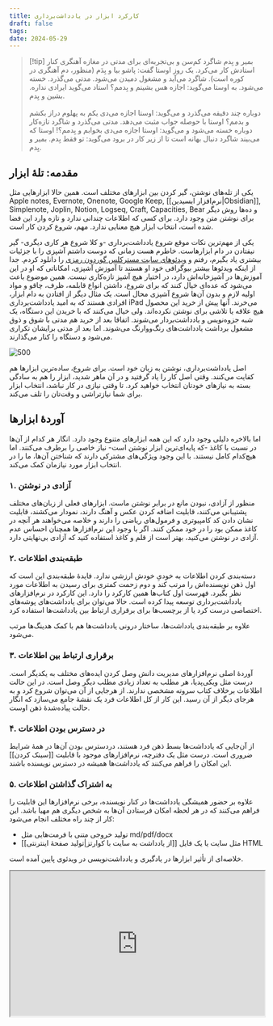 ```yaml
---
title: کارکرد ابزار در یادداشت‌برداری
draft: false
tags: 
date: 2024-05-29
---
```

> [!tip] بمیر و بِدم
> شاگرد کم‌سن و بی‌تجربه‌‌ای برای مدتی در مغازه آهنگری کنار استادش کار می‌کرد. یک روز اوستا گفت: پاشو بیا و بِدَم (منظور، دم آهنگری در کوره است). شاگرد می‌آید و مشغول دمیدن می‌شود. مدتی می‌گذرد. خسته می‌شود. به اوستا می‌گوید: اجازه هس بشینم و بِدمم؟ استاد می‌گوید ایرادی نداره. بشین و بِدم.<br><br>
> دوباره چند دقیقه می‌گذرد و می‌گوید: اوستا اجازه می‌دی یکم به پهلوم دراز بکشم و بدمم؟ اوستا با حوصله جواب مثبت می‌دهد. مدتی می‌گذرد و شاگرد تازه‌کار دوباره خسته می‌شود و می‌گوید: اوستا اجازه می‌دی بخوابم و بِدمم؟! اوستا که می‌بیند شاگرد دنبال بهانه است تا از زیر کار در برود می‌گوید: تو فقط بِدم. بمیر و بِدم.

## مقدمه: تلهٔ ابزار

یکی از تله‌های نوشتن، گیر کردن بین ابزارهای مختلف است. همین حالا ابزارهایی مثل Apple notes, Evernote, Onenote, Google Keep, [[نرم‌افزار ابسیدین|Obsidian]], Simplenote, Joplin, Notion, Logseq, Craft, Capacities, Bear و ده‌ها روش دیگر برای نوشتن متن وجود دارد. برای کسی که اطلاعات چندانی ندارد و تازه وارد این فضا شده است، انتخاب ابزار هیچ معنایی ندارد. مهم، شروع کردن کار است.

یکی از مهم‌ترین نکات موقع شروع یادداشت‌برداری -و کلا شروع هر کاری دیگری- گیر نیفتادن در دام ابزارهاست. خاطرم هست زمانی که دوست داشتم آشپزی را با جزئیات بیشتری یاد بگیرم، رفتم و [ویدئوهای سایت مسترکلس گوردون رمزی](https://www.masterclass.com/classes/gordon-ramsay-teaches-cooking) را دانلود کردم. جدا از اینکه ویدئوها بیشتر بیوگرافی خود او هستند تا آموزش آشپزی، امکاناتی که او در این آموزش‌ها در آشپزخانه‌اش دارد، در اختیار هیچ آشپز تازه‌کاری نیست. همین موضوع باعث می‌شود که عده‌ای خیال کنند که برای شروع، داشتن انواع قابلمه، ظرف، چاقو و مواد اولیه لازم و بدون آن‌ها شروع آشپزی محال است. یک مثال دیگر از افتادن به دام ابزار، افرادی هستند که به امید یادداشت‌برداری iPad می‌خرند. آنها پیش از خرید این محصول هیچ علاقه یا تلاشی برای نوشتن نکرده‌اند. ولی خیال می‌کنند که با خریدن این دستگاه، یک شبه جزوه‌نویس و یادداشت‌بردار می‌شوند. اتفاقا بعد از خرید هم مدتی با شوق و ذوق مشغول برداشت یادداشت‌های رنگ‌ووارنگ می‌شوند. اما بعد از مدتی برایشان تکراری می‌شود و دستگاه را کنار می‌گذارند.

![500](https://benjaminmcevoy.com/wp-content/uploads/2018/01/gordon-ramsay-masterclass-review-cooking-1024x575.png)


اصل یادداشت‌برداری، نوشتن به زبان خود است. برای شروع، ساده‌ترین ابزارها هم کفایت می‌کنند. وقتی اصل کار را یاد گرفتید و در آن ماهر شدید، ابزار را هم به سادگی بسته به نیازهای خودتان انتخاب خواهید کرد. تا وقتی نیازی در کار نباشد، انتخاب ابزار برای شما نیازتراشی و وقت‌تان را تلف می‌کند.

## آوردهٔ ابزارها

اما بالاخره دلیلی وجود دارد که این همه ابزارهای متنوع وجود دارد. انگار هر کدام از آن‌ها در نسبت با کاغذ -که پایه‌ای‌ترین ابزار نوشتن است- نیاز خاصی را برطرف می‌کنند. اما هیچ‌کدام کامل نیستند. با این وجود ویژگی‌های مشترکی دارند که شناختن آن‌ها، ما را در انتخاب ابزار مورد نیازمان کمک می‌کند.
### ۱. آزادی در نوشتن

منظور از آزادی، نبودن مانع در برابر نوشتن ماست. ابزارهای فعلی از زبان‌های مختلف پشتیبانی می‌کنند، قابلیت اضافه کردن عکس و آهنگ دارند، نمودار می‌کشند، قابلیت نشان دادن کد کامپیوتری و فرمول‌های ریاضی را دارند و خلاصه می‌خواهند هر آنچه در کاغذ ممکن بود را در خود ممکن کنند. اگر با وجود این نرم‌افزارها همچنان احساس عدم آزادی در نوشتن می‌کنید، بهتر است از قلم و کاغذ استفاده کنید که آزادی بی‌نهایتی دارد.  

### ۲. طبقه‌بندی اطلاعات

دسته‌بندی کردن اطلاعات به خودیِ خودش ارزشی ندارد. فایدهٔ طبقه‌بندی این است که اول ذهن نویسنده‌اش را مرتب کند و دوم زحمت کمتری برای رسیدن به اطلاعات مورد نظر بگیرد. فهرست اول کتاب‌ها همین کارکرد را دارد. این کارکرد در نرم‌افزارهای یادداشت‌برداری توسعه پیدا کرده است. حالا می‌توان برای یادداشت‌های پوشه‌های اختصاصی درست کرد یا از برچسب‌ها برای برقراری ارتباط بین یادداشت‌ها استفاده کرد. 

علاوه بر طبقه‌بندی یادداشت‌ها، ساختار درونی یادداشت‌ها هم با کمک هدینگ‌ها مرتب می‌شود.

### ۳. برقراری ارتباط بین اطلاعات

آوردهٔ اصلی نرم‌افزارهای مدیریت دانش وصل کردن ایده‌های مختلف به یکدیگر است. درست مثل ویکی‌پدیا، هر مطلب به تعداد زیادی مطلب دیگر وصل است. در این حالت اطلاعات برخلاف کتاب سروته مشخصی ندارند. از هرجایی از آن می‌توان شروع کرد و به هرجای دیگر از آن رسید. این کار از کل اطلاعات فرد یک نقشهٔ جامع می‌سازد که انگار حالت پیاده‌شدهٔ ذهن اوست.

### ۴. در دسترس بودن اطلاعات

از آن‌جایی که یادداشت‌ها بسط ذهن فرد هستند، دردسترس بودن آن‌ها در همهٔ شرایط ضروری است. درست مثل یک دفترچه، نرم‌افزارهای موجود با قابلیت [[سینک کردن]] این امکان را فراهم می‌کنند که یادداشت‌ها همیشه در دسترس نویسنده باشند.

### ۵. به اشتراک گذاشتن اطلاعات

علاوه بر حضور همیشگی یادداشت‌ها در کنار نویسنده، برخی نرم‌افزارها این قابلیت را فراهم می‌کنند که در هر لحظه امکان فرستادن آن‌ها به شخص دیگری هم مهیا باشد. این کار از چند راه مختلف انجام می‌شود:

- تولید خروجی متنی با فرمت‌هایی مثل md/pdf/docx
- [[از یادداشت به سایت با کوارتز|تولید صفحهٔ اینترنتی]] مثل سایت یا یک فایل HTML


 خلاصه‌ای از تأثیر ابزارها در یادگیری و یادداشت‌نویسی در ویدئوی پایین آمده است.


<style>.h_iframe-aparat_embed_frame{position:relative;}.h_iframe-aparat_embed_frame .ratio{display:block;width:100%;height:auto;}.h_iframe-aparat_embed_frame iframe{position:absolute;top:0;left:0;width:100%;height:100%;}</style><div class="h_iframe-aparat_embed_frame"><span style="display: block;padding-top: 57%"></span><iframe src="https://www.aparat.com/video/video/embed/videohash/w373gp0/vt/frame?titleShow=true&recom=self"  allowFullScreen="true" webkitallowfullscreen="true" mozallowfullscreen="true"></iframe></div>



